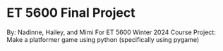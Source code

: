 # ET 5600 Final Project
By: Nadinne, Hailey, and Mimi
For ET 5600 Winter 2024 Course
Project: Make a platformer game using python (specifically using pygame)
